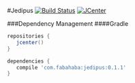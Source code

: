 #Jedipus [![Build Status](https://travis-ci.org/jamespedwards42/Jedipus.svg?branch=master)](https://travis-ci.org/jamespedwards42/Jedipus) [![JCenter](https://api.bintray.com/packages/jamespedwards42/libs/jedipus/images/download.svg) ](https://bintray.com/jamespedwards42/libs/jedipus/_latestVersion)

###Dependency Management
####Gradle
```groovy
repositories {
   jcenter()
}

dependencies {
   compile 'com.fabahaba:jedipus:0.1.1'
}
```
